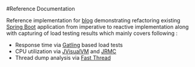 #Reference Documentation

Reference implementation for [blog]() demonstrating refactoring existing [Spring Boot]() application
from imperative to reactive implementation along with capturing of load testing results
which mainly covers following :
* Response time via [Gatling]() based load tests
* CPU utilization via [JVisualVM]() and [JRMC]()
* Thread dump analysis via [Fast Thread]()
